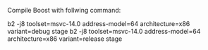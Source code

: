 Compile Boost with follwing command:

b2 -j8 toolset=msvc-14.0 address-model=64 architecture=x86 variant=debug stage
b2 -j8 toolset=msvc-14.0 address-model=64 architecture=x86 variant=release stage